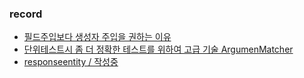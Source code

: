 ### record

* [필드주입보다 생성자 주입을 권하는 이유](https://junghyungil.tistory.com/50?category=892281)
* [단위테스트시 좀 더 정확한 테스트를 위하여 고급 기술 ArgumenMatcher](https://junghyungil.tistory.com/51?category=892281)
* [responseentity / 작성중](https://junghyungil.tistory.com/)
